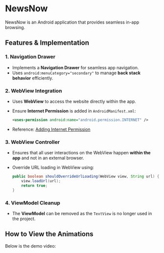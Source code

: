 # NewsNow 

NewsNow is an Android application that provides seamless in-app browsing.
## Features & Implementation

### 1. Navigation Drawer
- Implements a **Navigation Drawer** for seamless app navigation.
- Uses `android:menuCategory="secondary"` to manage **back stack behavior** efficiently.

### 2. WebView Integration
- Uses **WebView** to access the website directly within the app.
- Ensure **Internet Permission** is added in `AndroidManifest.xml`:
  
  ```xml
  <uses-permission android:name="android.permission.INTERNET" />
  ```
  
- Reference: [Adding Internet Permission](https://java2blog.com/add-internet-permission-in-androidmanifest-android-studio/)

### 3. WebView Controller
- Ensures that all user interactions on the WebView happen **within the app** and not in an external browser.
- Override URL loading in WebView using:
  
  ```java
  public boolean shouldOverrideUrlLoading(WebView view, String url) {
      view.loadUrl(url);
      return true;
  }
  ```

### 4. ViewModel Cleanup
- The **ViewModel** can be removed as the `TextView` is no longer used in the project.

## How to View the Animations
Below is the demo video:

<a href="https://github.com/user-attachments/assets/5525dadd-7af8-4551-a2b6-02c7dae254f4"
  alt="Watch the video">
</a>
